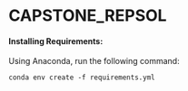 # CAPSTONE_REPSOL
#### Installing Requirements:
Using Anaconda, run the following command:
```
conda env create -f requirements.yml
```
